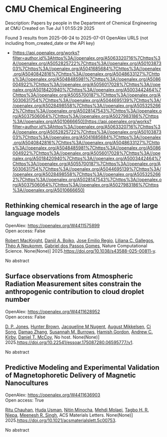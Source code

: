 # CMU Chemical Engineering
Description: Papers by people in the Department of Chemical Engineering at CMU
Created on Tue Jul  1 01:55:29 2025

Found 3 results from 2025-06-24 to 2025-07-01
OpenAlex URLS (not including from_created_date or the API key)
- [https://api.openalex.org/works?filter=author.id%3Ahttps%3A//openalex.org/A5063320716%7Chttps%3A//openalex.org/A5052825722%7Chttps%3A//openalex.org/A5010387303%7Chttps%3A//openalex.org/A5041685684%7Chttps%3A//openalex.org/A5040842816%7Chttps%3A//openalex.org/A5048633127%7Chttps%3A//openalex.org/A5048485981%7Chttps%3A//openalex.org/A5086004922%7Chttps%3A//openalex.org/A5056017028%7Chttps%3A//openalex.org/A5018420940%7Chttps%3A//openalex.org/A5003442464%7Chttps%3A//openalex.org/A5055700187%7Chttps%3A//openalex.org/A5030631754%7Chttps%3A//openalex.org/A5044695139%7Chttps%3A//openalex.org/A5028498558%7Chttps%3A//openalex.org/A5053252662%7Chttps%3A//openalex.org/A5028147543%7Chttps%3A//openalex.org/A5037506064%7Chttps%3A//openalex.org/A5027983186%7Chttps%3A//openalex.org/A5010666650](https://api.openalex.org/works?filter=author.id%3Ahttps%3A//openalex.org/A5063320716%7Chttps%3A//openalex.org/A5052825722%7Chttps%3A//openalex.org/A5010387303%7Chttps%3A//openalex.org/A5041685684%7Chttps%3A//openalex.org/A5040842816%7Chttps%3A//openalex.org/A5048633127%7Chttps%3A//openalex.org/A5048485981%7Chttps%3A//openalex.org/A5086004922%7Chttps%3A//openalex.org/A5056017028%7Chttps%3A//openalex.org/A5018420940%7Chttps%3A//openalex.org/A5003442464%7Chttps%3A//openalex.org/A5055700187%7Chttps%3A//openalex.org/A5030631754%7Chttps%3A//openalex.org/A5044695139%7Chttps%3A//openalex.org/A5028498558%7Chttps%3A//openalex.org/A5053252662%7Chttps%3A//openalex.org/A5028147543%7Chttps%3A//openalex.org/A5037506064%7Chttps%3A//openalex.org/A5027983186%7Chttps%3A//openalex.org/A5010666650)

## Rethinking chemical research in the age of large language models   

OpenAlex: https://openalex.org/W4411575899    
Open access: False
    
[Robert MacKnight](https://openalex.org/A5060793099), [Daniil A. Boiko](https://openalex.org/A5065327102), [Jose Emilio Regio](https://openalex.org/A5118605177), [Liliana C. Gallegos](https://openalex.org/A5014333643), [Théo A Neukomm](https://openalex.org/A5118605178), [Gabriel dos Passos Gomes](https://openalex.org/A5048633127), Nature Computational Science. None(None)] 2025.https://doi.org/10.1038/s43588-025-00811-y.
    
No abstract    

    

## Surface observations from Atmospheric Radiation Measurement sites constrain the anthropogenic contribution to cloud droplet number   

OpenAlex: https://openalex.org/W4411628952    
Open access: False
    
[D. P. Jones](https://openalex.org/A5041995234), [Hunter Brown](https://openalex.org/A5113809921), [Jacqueline M Nugent](https://openalex.org/A5043769751), [August Mikkelsen](https://openalex.org/A5115775480), [Ci Song](https://openalex.org/A5103217491), [Damao Zhang](https://openalex.org/A5019233669), [Susannah M. Burrows](https://openalex.org/A5020853176), [Hamish Gordon](https://openalex.org/A5086004922), [Andrew C. Kirby](https://openalex.org/A5081266095), [Daniel T. McCoy](https://openalex.org/A5052404448), No host. None(None)] 2025.https://doi.org/10.22541/essoar.175087280.06595777/v1.
    
No abstract    

    

## Predictive Modeling and Experimental Validation of Magnetophoretic Delivery of Magnetic Nanocultures   

OpenAlex: https://openalex.org/W4411636903    
Open access: True
    
[Ritu Chauhan](https://openalex.org/A5003423341), [Huda Usman](https://openalex.org/A5006410485), [Nitin Minocha](https://openalex.org/A5060188677), [Mehdi Molaei](https://openalex.org/A5080442414), [Tagbo H. R. Niepa](https://openalex.org/A5044695139), [Meenesh R. Singh](https://openalex.org/A5003372467), ACS Materials Letters. None(None)] 2025.https://doi.org/10.1021/acsmaterialslett.5c00753.
    
No abstract    

    
